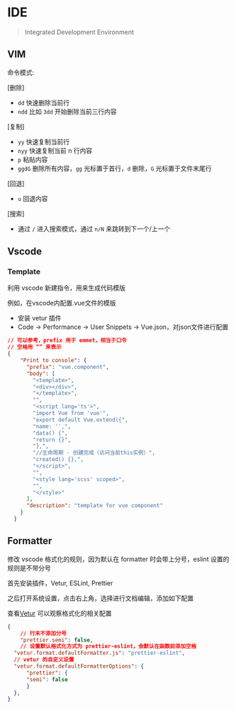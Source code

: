 # IDE

> Integrated Development Environment

## VIM

命令模式:


[删除]
- `dd` 快速删除当前行
- `ndd` 比如 `3dd` 开始删除当前三行内容

[复制]
- `yy` 快速复制当前行
- `nyy` 快速复制当前 n 行内容
- `p` 粘贴内容
- `ggdG` 删除所有内容，`gg` 光标置于首行，`d` 删除，`G` 光标置于文件末尾行

[回退]
- `u` 回退内容

[搜索]
- 通过 `/` 进入搜索模式，通过 `n/N` 来跳转到下一个/上一个


## Vscode

### Template

利用 vscode 新建指令，用来生成代码模版

例如，在vscode内配置.vue文件的模版

- 安装 vetur 插件
- Code -> Performance -> User Snippets -> Vue.json，对json文件进行配置

```json
// 可以参考，prefix 用于 emmet，相当于口令
// 空格用 “” 来表示
{
	"Print to console": {
	  "prefix": "vue.component",  
	  "body": [
		"<template>",
		"<div></div>",
		"</template>",
		"",
		"<script lang='ts'>",
		"import Vue from 'vue'",
		"export default Vue.extend({",
		"name: '',",
		"data() {",
		"return {}",
		"},",
		"//生命周期 - 创建完成（访问当前this实例）",
		"created() {},",
		"</script>",
		"",
		"<style lang='scss' scoped>",
		"",
		"</style>"
	  ],
	  "description": "template for vue component"
	}
  }
```

## Formatter

修改 vscode 格式化的规则，因为默认在 formatter 时会带上分号，eslint 设置的规则是不带分号

首先安装插件，Vetur, ESLint, Prettier

之后打开系统设置，点击右上角，选择进行文档编辑，添加如下配置

查看[Vetur](https://vuejs.github.io/vetur/formatting.html#formatters) 可以观察格式化的相关配置

```json
{
	// 行末不添加分号
	"prettier.semi": false,
	// 设置默认格式化方式为 prettier-eslint，会默认在函数前添加空格
  "vetur.format.defaultFormatter.js": "prettier-eslint",
  // vetur 的自定义设置
  "vetur.format.defaultFormatterOptions": {
      "prettier": {
      "semi": false
      }
  },
}
```
